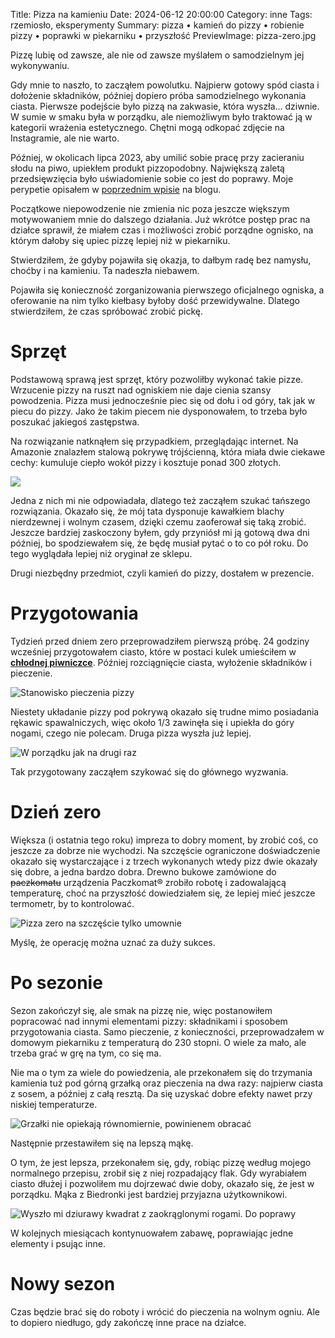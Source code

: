 Title: Pizza na kamieniu
Date: 2024-06-12 20:00:00
Category: inne
Tags: rzemiosło, eksperymenty
Summary: pizza • kamień do pizzy • robienie pizzy • poprawki w piekarniku • przyszłość
PreviewImage: pizza-zero.jpg

Pizzę lubię od zawsze, ale nie od zawsze myślałem o samodzielnym jej wykonywaniu.

Gdy mnie to naszło, to zacząłem powolutku. Najpierw gotowy spód ciasta i dołożenie składników, później dopiero próba samodzielnego wykonania ciasta. Pierwsze podejście było pizzą na zakwasie, która wyszła... dziwnie. W sumie w smaku była w porządku, ale niemożliwym było traktować ją w kategorii wrażenia estetycznego. Chętni mogą odkopać zdjęcie na Instagramie, ale nie warto.

Później, w okolicach lipca 2023, aby umilić sobie pracę przy zacieraniu słodu na piwo, upiekłem produkt pizzopodobny. Największą zaletą przedsięwzięcia było uświadomienie sobie co jest do poprawy. Moje perypetie opisałem w [poprzednim wpisie]({filename}/27-piwo-i-pizza/piwo-i-pizza.md) na blogu.

Początkowe niepowodzenie nie zmienia nic poza jeszcze większym motywowaniem mnie do dalszego działania. Już wkrótce postęp prac na działce sprawił, że miałem czas i możliwości zrobić porządne ognisko, na którym dałoby się upiec pizzę lepiej niż w piekarniku.

Stwierdziłem, że gdyby pojawiła się okazja, to dałbym radę bez namysłu, choćby i na kamieniu. Ta nadeszła niebawem.

Pojawiła się konieczność zorganizowania pierwszego oficjalnego ogniska, a oferowanie na nim tylko kiełbasy byłoby dość przewidywalne. Dlatego stwierdziłem, że czas spróbować zrobić pickę.

# Sprzęt

Podstawową sprawą jest sprzęt, który pozwoliłby wykonać takie pizze. Wrzucenie pizzy na ruszt nad ogniskiem nie daje cienia szansy powodzenia. Pizza musi jednocześnie piec się od dołu i od góry, tak jak w piecu do pizzy. Jako że takim piecem nie dysponowałem, to trzeba było poszukać jakiegoś zastępstwa.

Na rozwiązanie natknąłem się przypadkiem, przeglądając internet. Na Amazonie znalazłem stalową pokrywę trójścienną, która miała dwie ciekawe cechy: kumuluje ciepło wokół pizzy i kosztuje ponad 300 złotych.

![]({attach}pokrywa-z-amazona.jpg)

Jedna z nich mi nie odpowiadała, dlatego też zacząłem szukać tańszego rozwiązania. Okazało się, że mój tata dysponuje kawałkiem blachy nierdzewnej i wolnym czasem, dzięki czemu zaoferował się taką zrobić. Jeszcze bardziej zaskoczony byłem, gdy przyniósł mi ją gotową dwa dni później, bo spodziewałem się, że będę musiał pytać o to co pół roku. Do tego wyglądała lepiej niż oryginał ze sklepu.

Drugi niezbędny przedmiot, czyli kamień do pizzy, dostałem w prezencie.

# Przygotowania

Tydzień przed dniem zero przeprowadziłem pierwszą próbę. 24 godziny wcześniej przygotowałem ciasto, które w postaci kulek umieściłem w [__chłodnej piwniczce__]({filename}/25-piwniczka-na-wina-pomiary-temperatury/piwniczka-na-wina.md). Później rozciągnięcie ciasta, wyłożenie składników i pieczenie. 

![Stanowisko pieczenia pizzy]({attach}pre-pizza-w-mroku.jpg)

Niestety układanie pizzy pod pokrywą okazało się trudne mimo posiadania rękawic spawalniczych, więc około 1/3 zawinęła się i upiekła do góry nogami, czego nie polecam. Druga pizza wyszła już lepiej.

![W porządku jak na drugi raz]({attach}pre-upieczona-pizza.jpg)

Tak przygotowany zacząłem szykować się do głównego wyzwania.

# Dzień zero

Większa (i ostatnia tego roku) impreza to dobry moment, by zrobić coś, co jeszcze za dobrze nie wychodzi. Na szczęście ograniczone doświadczenie okazało się wystarczające i z trzech wykonanych wtedy pizz dwie okazały się dobre, a jedna bardzo dobra. Drewno bukowe zamówione do <s>paczkomatu</s> urządzenia Paczkomat® zrobiło robotę i zadowalającą temperaturę, choć na przyszłość dowiedziałem się, że lepiej mieć jeszcze termometr, by to kontrolować.

![Pizza zero na szczęście tylko umownie]({attach}pizza-zero.jpg)

Myślę, że operację można uznać za duży sukces.

# Po sezonie

Sezon zakończył się, ale smak na pizzę nie, więc postanowiłem popracować nad innymi elementami pizzy: składnikami i sposobem przygotowania ciasta. Samo pieczenie, z konieczności, przeprowadzałem w domowym piekarniku z temperaturą do 230 stopni. O wiele za mało, ale trzeba grać w grę na tym, co się ma.

Nie ma o tym za wiele do powiedzenia, ale przekonałem się do trzymania kamienia tuż pod górną grzałką oraz pieczenia na dwa razy: najpierw ciasta z sosem, a później z całą resztą. Da się uzyskać dobre efekty nawet przy niskiej temperaturze.

![Grzałki nie opiekają równomiernie, powinienem obracać]({attach}piekarnik-pizza.jpg)

Następnie przestawiłem się na lepszą mąkę.

O tym, że jest lepsza, przekonałem się, gdy, robiąc pizzę według mojego normalnego przepisu, zrobił się z niej rozpadający flak.
Gdy wyrabiałem ciasto dłużej i pozwoliłem mu dojrzewać dwie doby, okazało się, że jest w porządku. Mąka z Biedronki jest bardziej przyjazna użytkownikowi.

![Wyszło mi dziurawy kwadrat z zaokrąglonymi rogami. Do poprawy]({attach}marcowa-pizza.jpg)

W kolejnych miesiącach kontynuowałem zabawę, poprawiając jedne elementy i psując inne.

# Nowy sezon

Czas będzie brać się do roboty i wrócić do pieczenia na wolnym ogniu. Ale to dopiero niedługo, gdy zakończę inne prace na działce.
